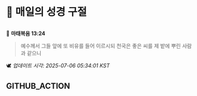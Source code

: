 # 🙏 매일의 성경 구절
##
<!-- START_BIBLE_VERSE -->
📖 **마태복음 13:24**
> 예수께서 그들 앞에 또 비유를 들어 이르시되 천국은 좋은 씨를 제 밭에 뿌린 사람과 같으니

🕊️ _업데이트 시각: 2025-07-06 05:34:01 KST_
  <!-- END_BIBLE_VERSE -->
## GITHUB_ACTION
